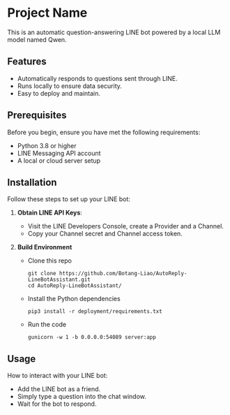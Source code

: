 # Project Name

This is an automatic question-answering LINE bot powered by a local LLM model named Qwen.

## Features

- Automatically responds to questions sent through LINE.
- Runs locally to ensure data security.
- Easy to deploy and maintain.

## Prerequisites
Before you begin, ensure you have met the following requirements:

- Python 3.8 or higher
- LINE Messaging API account
- A local or cloud server setup

## Installation

Follow these steps to set up your LINE bot:

1. **Obtain LINE API Keys**:
   - Visit the LINE Developers Console, create a Provider and a Channel.
   - Copy your Channel secret and Channel access token.

2. **Build Environment**

    - Clone this repo
        ```
        git clone https://github.com/Botang-Liao/AutoReply-LineBotAssistant.git
        cd AutoReply-LineBotAssistant/
        ```
    - Install the Python dependencies
        ```
        pip3 install -r deployment/requirements.txt
        ```
    - Run the code
        ```
        gunicorn -w 1 -b 0.0.0.0:54089 server:app    
        ```

## Usage

How to interact with your LINE bot:

- Add the LINE bot as a friend.
- Simply type a question into the chat window.
- Wait for the bot to respond.


